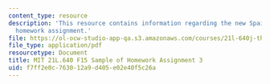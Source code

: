 ```yaml
---
content_type: resource
description: 'This resource contains information regarding the new Spain: Sample of
  homework assignment.'
file: https://ol-ocw-studio-app-qa.s3.amazonaws.com/courses/21l-640j-the-new-spain-1977-present-fall-2015/f7ff2e0c763012a9d405e02e40f5c26a_MIT21L_640JF15_HW3.pdf
file_type: application/pdf
resourcetype: Document
title: MIT 21L.640 F15 Sample of Homework Assignment 3
uid: f7ff2e0c-7630-12a9-d405-e02e40f5c26a
---
```

